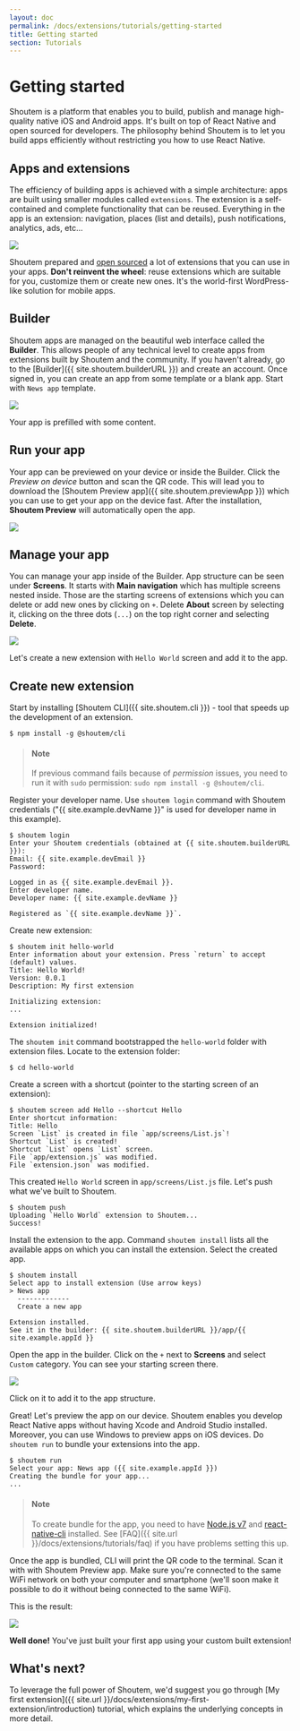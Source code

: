```yaml
---
layout: doc
permalink: /docs/extensions/tutorials/getting-started
title: Getting started
section: Tutorials
---
```


# Getting started

Shoutem is a platform that enables you to build, publish and manage high-quality native iOS and Android apps. It's built on top of React Native and open sourced for developers. The philosophy behind Shoutem is to let you build apps efficiently without restricting you how to use React Native.

## Apps and extensions

The efficiency of building apps is achieved with a simple architecture: apps are built using smaller modules called `extensions`. The extension is a self-contained and complete functionality that can be reused. Everything in the app is an extension: navigation, places (list and details), push notifications, analytics, ads, etc...

<p class="image">
<img src='{{ site.url }}/img/tutorials/getting-started/apps-are-made-of-extensions.png'/>
</p>

Shoutem prepared and [open sourced](https://github.com/shoutem/extensions) a lot of extensions that you can use in your apps. **Don't reinvent the wheel**: reuse extensions which are suitable for you, customize them or create new ones. It's the world-first WordPress-like solution for mobile apps.

## Builder

Shoutem apps are managed on the beautiful web interface called the **Builder**. This allows people of any technical level to create apps from extensions built by Shoutem and the community. If you haven't already, go to the [Builder]({{ site.shoutem.builderURL }}) and create an account. Once signed in, you can create an app from some template or a blank app. Start with `News app` template.

<p class="image">
<img src='{{ site.url }}/img/tutorials/getting-started/builder-news-app.png'/>
</p>

Your app is prefilled with some content.

## Run your app

Your app can be previewed on your device or inside the Builder. Click the _Preview on device_ button and scan the QR code. This will lead you to download the [Shoutem Preview app]({{ site.shoutem.previewApp }}) which you can use to get your app on the device fast. After the installation, **Shoutem Preview** will automatically open the app.

<p class="image">
<img src='{{ site.url }}/img/tutorials/getting-started/shoutem-preview-app.png'/>
</p>

## Manage your app

You can manage your app inside of the Builder. App structure can be seen under **Screens**. It starts with **Main navigation** which has multiple screens nested inside. Those are the starting screens of extensions which you can delete or add new ones by clicking on `+`. Delete **About** screen by selecting it, clicking on the three dots (`...`) on the top right corner and selecting **Delete**.

<p class="image">
<img src='{{ site.url }}/img/tutorials/getting-started/delete-starting-screen.png'/>
</p>

Let's create a new extension with `Hello World` screen and add it to the app.

## Create new extension

Start by installing [Shoutem CLI]({{ site.shoutem.cli }}) - tool that speeds up the development of an extension.

```ShellSession
$ npm install -g @shoutem/cli
```

> #### Note
> If previous command fails because of _permission_ issues, you need to run it with `sudo` permission: `sudo npm install -g @shoutem/cli`.

Register your developer name. Use `shoutem login` command with Shoutem credentials ("{{ site.example.devName }}" is used for developer name in this example).

```ShellSession
$ shoutem login
Enter your Shoutem credentials (obtained at {{ site.shoutem.builderURL }}):
Email: {{ site.example.devEmail }}
Password:

Logged in as {{ site.example.devEmail }}.
Enter developer name.
Developer name: {{ site.example.devName }}

Registered as `{{ site.example.devName }}`.
```

Create new extension:

```ShellSession
$ shoutem init hello-world
Enter information about your extension. Press `return` to accept (default) values.
Title: Hello World!
Version: 0.0.1
Description: My first extension

Initializing extension:
...

Extension initialized!
```

The `shoutem init` command bootstrapped the `hello-world` folder with extension files. Locate to the extension folder:

```ShellSession
$ cd hello-world
```

Create a screen with a shortcut (pointer to the starting screen of an extension):

```ShellSession
$ shoutem screen add Hello --shortcut Hello
Enter shortcut information:
Title: Hello
Screen `List` is created in file `app/screens/List.js`!
Shortcut `List` is created!
Shortcut `List` opens `List` screen.
File `app/extension.js` was modified.
File `extension.json` was modified.
```

This created `Hello World` screen in `app/screens/List.js` file. Let's push what we've built to Shoutem.

```ShellSession
$ shoutem push
Uploading `Hello World` extension to Shoutem...
Success!
```

Install the extension to the app. Command `shoutem install` lists all the available apps on which you can install the extension. Select the created app.

```ShellSession
$ shoutem install
Select app to install extension (Use arrow keys)
> News app
  -------------
  Create a new app

Extension installed.
See it in the builder: {{ site.shoutem.builderURL }}/app/{{ site.example.appId }}
```

Open the app in the builder. Click on the `+` next to **Screens** and select `Custom` category. You can see your starting screen there.

<p class="image">
<img src='{{ site.url }}/img/tutorials/getting-started/custom-starting-screen.png'/>
</p>

Click on it to add it to the app structure.

Great! Let's preview the app on our device. Shoutem enables you develop React Native apps without having Xcode and Android Studio installed. Moreover, you can use Windows to preview apps on iOS devices. Do `shoutem run` to bundle your extensions into the app.

```ShellSession
$ shoutem run
Select your app: News app ({{ site.example.appId }})
Creating the bundle for your app...
...
```

> #### Note
> To create bundle for the app, you need to have [Node.js v7](https://nodejs.org/en/) and [react-native-cli](http://npmjs.com/package/react-native-cli) installed. See [FAQ]({{ site.url }}/docs/extensions/tutorials/faq) if you have problems setting this up.

Once the app is bundled, CLI will print the QR code to the terminal. Scan it with with Shoutem Preview app. Make sure you're connected to the same WiFi network on both your computer and smartphone (we'll soon make it possible to do it without being connected to the same WiFi).

This is the result:

<p class="image">
<img src='{{ site.url }}/img/tutorials/getting-started/hello-world.png'/>
</p>

**Well done!** You've just built your first app using your custom built extension!

## What's next?

To leverage the full power of Shoutem, we'd suggest you go through [My first extension]({{ site.url }}/docs/extensions/my-first-extension/introduction) tutorial, which explains the underlying concepts in more detail.
